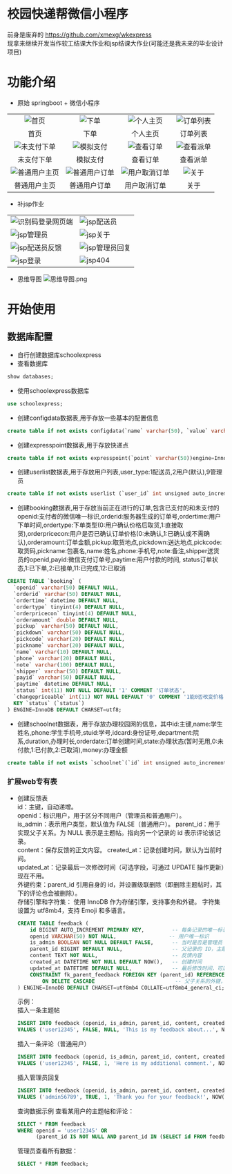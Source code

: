 # 校园快递帮微信小程序  
前身是废弃的 https://github.com/xmexg/wkexpress  
现拿来继续开发当作软工结课大作业和jsp结课大作业(可能还是我未来的毕业设计项目)  

# 功能介绍
- 原始 springboot + 微信小程序

|||||
|:--:|:--:|:--:|:--:|
|![首页](./image/1.png)|![下单](./image/2.png)|![个人主页](./image/3.png)|![订单列表](./image/4.png)|
|首页|下单|个人主页|订单列表|
|![未支付下单](./image/5.png)|![模拟支付](./image/6.png)|![查看订单](./image/7.png)|![查看派单](./image/8.png)|
|未支付下单|模拟支付|查看订单|查看派单|
|![普通用户主页](./image/9.png)|![普通用户订单](./image/10.png)|![用户取消订单](./image/11.png)|![关于](./image/12.png)|
|普通用户主页|普通用户订单|用户取消订单|关于|

- 补jsp作业

|||
|--|--|
|![识别码登录网页端](./image/21.png)|![jsp配送员](./image/jsp-1.png)|
|![jsp管理员](./image/jsp-2.png)|![jsp关于](./image/jsp-3.png)|
|![jsp配送员反馈](./image/jsp-4.png)|![jsp管理员回复](./image/jsp-5.png)|
|![jsp登录](./image/jsp-10.png)|![jsp404](./image/jsp-11.png)|

- 思维导图
![思维导图.png](./image/思维导图.png)

# 开始使用

## 数据库配置  
 + 自行创建数据库schoolexpress  
 + 查看数据库  
```sql
show databases;
```
 + 使用schoolexpress数据库  
```sql
use schoolexpress;
```
 + 创建configdata数据表,用于存放一些基本的配置信息  
```sql
create table if not exists configdata(`name` varchar(50), `value` varchar(50))engine=InnoDB default charset=utf8;
```
 + 创建expresspoint数据表,用于存放快递点  
```sql
create table if not exists expresspoint(`point` varchar(50))engine=InnoDB default charset=utf8;
```
 + 创建userlist数据表,用于存放用户列表,user_type:1配送员,2用户(默认),9管理员  
```sql
create table if not exists userlist (`user_id` int unsigned auto_increment, `user_type` tinyint, `user_session_key` varchar(50), `user_openid` varchar(50), `user_token` varchar(100), `user_creattime` datetime, primary key (`user_id`))engine=InnoDB default charset=utf8;
```
 + 创建booking数据表,用于存放当前正在进行的订单,包含已支付的和未支付的  
 openid:支付者的微信唯一标识,orderid:服务器生成的订单号,ordertime:用户下单时间,ordertype:下单类型(0:用户确认价格后取货,1:直接取货),orderpricecon:用户是否已确认订单价格(0:未确认,1:已确认或不需确认),orderamount:订单金额,pickup:取货地点,pickdown:送达地点,pickcode:取货码,pickname:包裹名,name:姓名,phone:手机号,note:备注,shipper送货员的openid,payid:微信支付订单号,paytime:用户付款的时间, status订单状态,1:已下单,2:已接单,11:已完成,12:已取消
```sql
CREATE TABLE `booking` (
  `openid` varchar(50) DEFAULT NULL,
  `orderid` varchar(50) DEFAULT NULL,
  `ordertime` datetime DEFAULT NULL,
  `ordertype` tinyint(4) DEFAULT NULL,
  `orderpricecon` tinyint(4) DEFAULT NULL,
  `orderamount` double DEFAULT NULL,
  `pickup` varchar(50) DEFAULT NULL,
  `pickdown` varchar(50) DEFAULT NULL,
  `pickcode` varchar(20) DEFAULT NULL,
  `pickname` varchar(20) DEFAULT NULL,
  `name` varchar(10) DEFAULT NULL,
  `phone` varchar(20) DEFAULT NULL,
  `note` varchar(100) DEFAULT NULL,
  `shipper` varchar(50) DEFAULT NULL,
  `payid` varchar(50) DEFAULT NULL,
  `paytime` datetime DEFAULT NULL,
  `status` int(11) NOT NULL DEFAULT '1' COMMENT '订单状态',
  `changepriceable` int(11) NOT NULL DEFAULT '0' COMMENT '1能0否改变价格',
  KEY `status` (`status`)
) ENGINE=InnoDB DEFAULT CHARSET=utf8;
```

 + 创建schoolnet数据表，用于存放办理校园网的信息，其中id:主键,name:学生姓名,phone:学生手机号,stuid:学号,idcard:身份证号,department:院系,duration,办理时长,orderdate:订单创建时间,state:办理状态(暂时无用,0:未付款,1:已付款,2:已取消),money:办理金额

```sql
create table if not exists `schoolnet`(`id` int unsigned auto_increment, openid varchar(50) not null, name varchar(10) not null, phone varchar(20) not null, stuid varchar(20) not null, idcard varchar(20), department varchar(50), duration varchar(10) not null, orderdate timestamp, state tinyint, money double, primary key (`id`)) ENGINE=InnoDB DEFAULT CHARSET=utf8;
```

### 扩展web专有表

+ 创建反馈表  
id：主键，自动递增。  
openid：标识用户，用于区分不同用户（管理员和普通用户）。  
is_admin：表示用户类型，默认值为 FALSE（普通用户）。
parent_id：用于实现父子关系。为 NULL 表示是主题帖。指向另一个记录的 id 表示评论该记录。  
content：保存反馈的正文内容。
created_at：记录创建时间，默认为当前时间。  
updated_at：记录最后一次修改时间（可选字段，可通过 UPDATE 操作更新）现在不用。  
外键约束：parent_id 引用自身的 id，并设置级联删除（即删除主题帖时，其下的评论也会被删除）。  
存储引擎和字符集：
使用 InnoDB 作为存储引擎，支持事务和外键。
字符集设置为 utf8mb4，支持 Emoji 和多语言。
  ```sql
  CREATE TABLE feedback (
      id BIGINT AUTO_INCREMENT PRIMARY KEY,         -- 每条记录的唯一标识
      openid VARCHAR(50) NOT NULL,                 -- 用户唯一标识 
      is_admin BOOLEAN NOT NULL DEFAULT FALSE,      -- 当时是否是管理员 
      parent_id BIGINT DEFAULT NULL,                -- 父记录的 ID，主题帖为 NULL
      content TEXT NOT NULL,                        -- 反馈内容
      created_at DATETIME NOT NULL DEFAULT NOW(),   -- 创建时间
      updated_at DATETIME DEFAULT NULL,             -- 最后修改时间，可选，现在不用
      CONSTRAINT fk_parent_feedback FOREIGN KEY (parent_id) REFERENCES feedback (id)
          ON DELETE CASCADE                          -- 父子关系的外键，支持级联删除
  ) ENGINE=InnoDB DEFAULT CHARSET=utf8mb4 COLLATE=utf8mb4_general_ci;
  ```

  示例：  
  插入一条主题帖
  ```sql
  INSERT INTO feedback (openid, is_admin, parent_id, content, created_at)
  VALUES ('user12345', FALSE, NULL, 'This is my feedback about...', NOW());
  ```
  插入一条评论（普通用户）
  ```sql
  INSERT INTO feedback (openid, is_admin, parent_id, content, created_at)
  VALUES ('user12345', FALSE, 1, 'Here is my additional comment.', NOW());
  ```
  插入管理员回复
  ```sql
  INSERT INTO feedback (openid, is_admin, parent_id, content, created_at)
  VALUES ('admin56789', TRUE, 1, 'Thank you for your feedback!', NOW());
  ```
  查询数据示例
  查看某用户的主题帖和评论：
  ```sql
  SELECT * FROM feedback 
  WHERE openid = 'user12345' OR 
        (parent_id IS NOT NULL AND parent_id IN (SELECT id FROM feedback WHERE openid = 'user12345'));
  ```
  管理员查看所有数据：
  ```sql
  SELECT * FROM feedback;
  ```